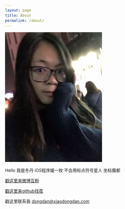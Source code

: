 ```yaml
---
layout: page
title: About
permalink: /about/
---
```


![photo](/Resource/about/1.jpg)

Hello 我是冬丹 iOS程序媛一枚 不会用标点符号星人 坐标魔都

[戳这里来微博互粉][sina]

[sina]: http://www.weibo.com/2503289355/profile?rightmod=1&wvr=6&mod=personinfo

[戳这里来github找茬][github]

[github]: https://github.com/xdongdan

戳这里联系我 <dongdan@xiaodongdan.com>




